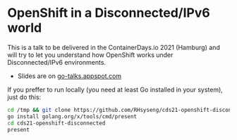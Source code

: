 # OpenShift in a Disconnected/IPv6 world

This is a talk to be delivered in the ContainerDays.io 2021 (Hamburg) and will try to let you understand how OpenShift works under Disconnected/IPv6 environments.

- Slides are on [go-talks.appspot.com](https://go-talks.appspot.com/github.com/jparrill/cds21-openshift-disconnected/openshift-disconnected.slide)

If you preffer to run locally (you need at least Go installed in your system), just do this:

```sh
cd /tmp && git clone https://github.com/RHsyseng/cds21-openshift-disconnected.git
go install golang.org/x/tools/cmd/present
cd cds21-openshift-disconnected
present
```


